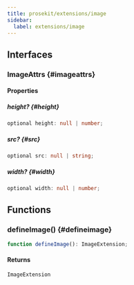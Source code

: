 ```yaml
---
title: prosekit/extensions/image
sidebar:
  label: extensions/image
---
```


<!-- DEBUG memberWithGroups 1 -->

<!-- DEBUG memberWithGroups 4 -->

<!-- DEBUG memberWithGroups 7 -->

<!-- DEBUG memberWithGroups 8 -->

<!-- DEBUG memberWithGroups 9 -->

## Interfaces

### ImageAttrs {#imageattrs}

<!-- DEBUG memberWithGroups 1 -->

<!-- DEBUG memberWithGroups 4 -->

<!-- DEBUG memberWithGroups 7 -->

<!-- DEBUG memberWithGroups 8 -->

<!-- DEBUG memberWithGroups 9 -->

#### Properties

##### height? {#height}

```ts
optional height: null | number;
```

##### src? {#src}

```ts
optional src: null | string;
```

##### width? {#width}

```ts
optional width: null | number;
```

<!-- DEBUG memberWithGroups 10 -->

## Functions

### defineImage() {#defineimage}

```ts
function defineImage(): ImageExtension;
```

#### Returns

`ImageExtension`

<!-- DEBUG memberWithGroups 10 -->
